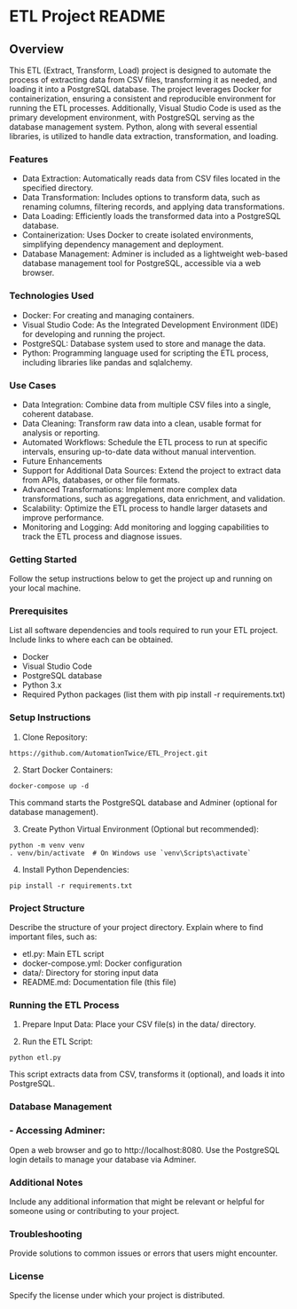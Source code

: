 # ETL Project README

## Overview
This ETL (Extract, Transform, Load) project is designed to automate the process of extracting data from CSV files, transforming it as needed, and loading it into a PostgreSQL database. The project leverages Docker for containerization, ensuring a consistent and reproducible environment for running the ETL processes. Additionally, Visual Studio Code is used as the primary development environment, with PostgreSQL serving as the database management system. Python, along with several essential libraries, is utilized to handle data extraction, transformation, and loading.

### Features
- Data Extraction: Automatically reads data from CSV files located in the specified directory.
- Data Transformation: Includes options to transform data, such as renaming columns, filtering records, and applying data transformations.
- Data Loading: Efficiently loads the transformed data into a PostgreSQL database.
- Containerization: Uses Docker to create isolated environments, simplifying dependency management and deployment.
- Database Management: Adminer is included as a lightweight web-based database management tool for PostgreSQL, accessible via a web browser.

### Technologies Used
- Docker: For creating and managing containers.
- Visual Studio Code: As the Integrated Development Environment (IDE) for developing and running the project.
- PostgreSQL: Database system used to store and manage the data.
- Python: Programming language used for scripting the ETL process, including libraries like pandas and sqlalchemy.
### Use Cases
- Data Integration: Combine data from multiple CSV files into a single, coherent database.
- Data Cleaning: Transform raw data into a clean, usable format for analysis or reporting.
- Automated Workflows: Schedule the ETL process to run at specific intervals, ensuring up-to-date data without manual intervention.
- Future Enhancements
- Support for Additional Data Sources: Extend the project to extract data from APIs, databases, or other file formats.
- Advanced Transformations: Implement more complex data transformations, such as aggregations, data enrichment, and validation.
- Scalability: Optimize the ETL process to handle larger datasets and improve performance.
- Monitoring and Logging: Add monitoring and logging capabilities to track the ETL process and diagnose issues.

### Getting Started
Follow the setup instructions below to get the project up and running on your local machine.



### Prerequisites
List all software dependencies and tools required to run your ETL project. Include links to where each can be obtained.
- Docker
- Visual Studio Code
- PostgreSQL database
- Python 3.x
- Required Python packages (list them with pip install -r requirements.txt)

### Setup Instructions
1. Clone Repository:
```
https://github.com/AutomationTwice/ETL_Project.git
```
2. Start Docker Containers:
```
docker-compose up -d
```
This command starts the PostgreSQL database and Adminer (optional for database management).

3. Create Python Virtual Environment (Optional but recommended):

```
python -m venv venv
. venv/bin/activate  # On Windows use `venv\Scripts\activate`
```
4. Install Python Dependencies:

```
pip install -r requirements.txt
```
### Project Structure
Describe the structure of your project directory. Explain where to find important files, such as:

- etl.py: Main ETL script
- docker-compose.yml: Docker configuration
- data/: Directory for storing input data
- README.md: Documentation file (this file)

### Running the ETL Process
1. Prepare Input Data:
   Place your CSV file(s) in the data/ directory.

2. Run the ETL Script:

```
python etl.py
```
   This script extracts data from CSV, transforms it (optional), and loads it into PostgreSQL.

### Database Management
### - Accessing Adminer:
Open a web browser and go to http://localhost:8080. Use the PostgreSQL login details to manage your database via Adminer.

### Additional Notes
Include any additional information that might be relevant or helpful for someone using or contributing to your project.

### Troubleshooting
Provide solutions to common issues or errors that users might encounter.

### License
Specify the license under which your project is distributed.

